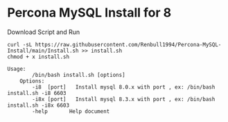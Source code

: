 # Percona MySQL Install for 8

Download Script and Run
```
curl -sL https://raw.githubusercontent.com/Renbull1994/Percona-MySQL-Install/main/Install.sh >> install.sh
chmod + x install.sh
```
```
Usage:
        /bin/bash install.sh [options] 
    Options:
        -i8  [port]   Install mysql 8.0.x with port , ex: /bin/bash install.sh -i8 6603
        -i8x [port]   Install mysql 8.3.x with port , ex: /bin/bash install.sh -i8x 6603
        -help       Help document
```
